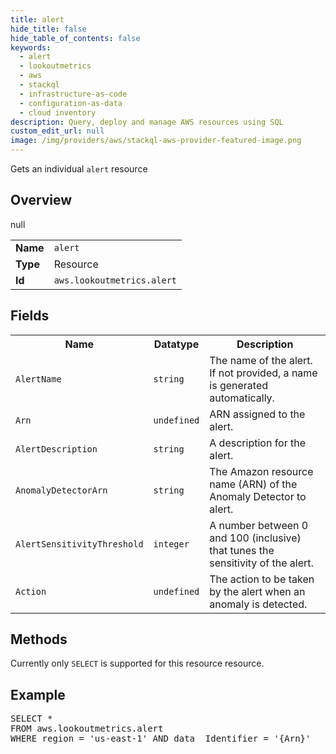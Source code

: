```yaml
---
title: alert
hide_title: false
hide_table_of_contents: false
keywords:
  - alert
  - lookoutmetrics
  - aws
  - stackql
  - infrastructure-as-code
  - configuration-as-data
  - cloud inventory
description: Query, deploy and manage AWS resources using SQL
custom_edit_url: null
image: /img/providers/aws/stackql-aws-provider-featured-image.png
---
```

Gets an individual <code>alert</code> resource

## Overview
<table><tbody>
<tr><td><b>Name</b></td><td><code>alert</code></td></tr>
<tr><td><b>Type</b></td><td>Resource</td></tr>
null
<tr><td><b>Id</b></td><td><code>aws.lookoutmetrics.alert</code></td></tr>
</tbody></table>

## Fields
<table><tbody>
<tr><th>Name</th><th>Datatype</th><th>Description</th></tr>
<tr><td><code>AlertName</code></td><td><code>string</code></td><td>The name of the alert. If not provided, a name is generated automatically.</td></tr><tr><td><code>Arn</code></td><td><code>undefined</code></td><td>ARN assigned to the alert.</td></tr><tr><td><code>AlertDescription</code></td><td><code>string</code></td><td>A description for the alert.</td></tr><tr><td><code>AnomalyDetectorArn</code></td><td><code>string</code></td><td>The Amazon resource name (ARN) of the Anomaly Detector to alert.</td></tr><tr><td><code>AlertSensitivityThreshold</code></td><td><code>integer</code></td><td>A number between 0 and 100 (inclusive) that tunes the sensitivity of the alert.</td></tr><tr><td><code>Action</code></td><td><code>undefined</code></td><td>The action to be taken by the alert when an anomaly is detected.</td></tr>
</tbody></table>

## Methods
Currently only <code>SELECT</code> is supported for this resource resource.

## Example
<pre>
SELECT * 
FROM aws.lookoutmetrics.alert
WHERE region = 'us-east-1' AND data__Identifier = '{Arn}'
</pre>
